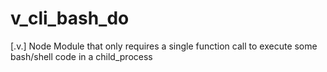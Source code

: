 # v_cli_bash_do
[.v.] Node Module that only requires a single function call to execute some bash/shell code in a child_process
